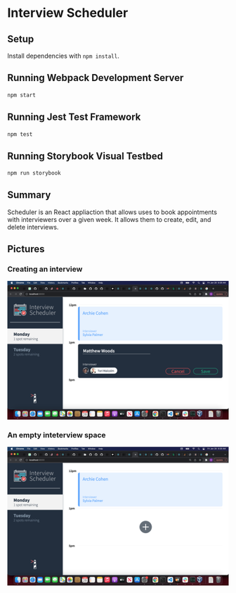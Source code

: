 # Interview Scheduler

## Setup

Install dependencies with `npm install`.

## Running Webpack Development Server

```sh
npm start
```

## Running Jest Test Framework

```sh
npm test
```

## Running Storybook Visual Testbed

```sh
npm run storybook
```

## Summary

Scheduler is an React appliaction that allows uses to book appointments with interviewers over a given week. It allows them to create, edit, and delete interviews.

## Pictures

### Creating an interview

!["Creating an interview"](https://github.com/mwoods0157/scheduler/blob/master/docs/creating-appointment.png)


### An empty inteterview space

!["An empty interview space"](https://github.com/mwoods0157/scheduler/blob/master/docs/empty-appointment.png)



